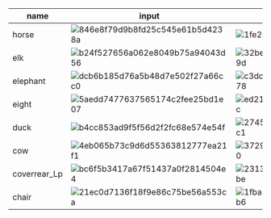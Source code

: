 | name         | input                                                        | output                                                       |
| ------------ | ------------------------------------------------------------ | ------------------------------------------------------------ |
| horse        | ![846e8f79d9b8fd25c545e61b5d4238a](/home/chambin/Documents/GitHub/PU-Net_pytorch/NOTE/results.assets/846e8f79d9b8fd25c545e61b5d4238a.png) | ![1fe24390f19d286534df81dbb6a6ff0](/home/chambin/Documents/GitHub/PU-Net_pytorch/NOTE/results.assets/1fe24390f19d286534df81dbb6a6ff0.png) |
| elk          | ![b24f527656a062e8049b75a94043d56](/home/chambin/Documents/GitHub/PU-Net_pytorch/NOTE/results.assets/b24f527656a062e8049b75a94043d56.png) | ![32be8823fc9b7a90c102877bad8e49d](/home/chambin/Documents/GitHub/PU-Net_pytorch/NOTE/results.assets/32be8823fc9b7a90c102877bad8e49d.png) |
| elephant     | ![dcb6b185d76a5b48d7e502f27a66cc0](/home/chambin/Documents/GitHub/PU-Net_pytorch/NOTE/results.assets/dcb6b185d76a5b48d7e502f27a66cc0.png) | ![c3dc552ed6ec4ee96268a69b09be078](/home/chambin/Documents/GitHub/PU-Net_pytorch/NOTE/results.assets/c3dc552ed6ec4ee96268a69b09be078.png) |
| eight        | ![5aedd7477637565174c2fee25bd1e07](/home/chambin/Documents/GitHub/PU-Net_pytorch/NOTE/results.assets/5aedd7477637565174c2fee25bd1e07.png) | ![ed2127e04da22b827f2ef9e54c35c7c](/home/chambin/Documents/GitHub/PU-Net_pytorch/NOTE/results.assets/ed2127e04da22b827f2ef9e54c35c7c.png) |
| duck         | ![b4cc853ad9f5f56d2f2fc68e574e54f](/home/chambin/Documents/GitHub/PU-Net_pytorch/NOTE/results.assets/b4cc853ad9f5f56d2f2fc68e574e54f.png) | ![27451d50e2de986e1ec47cf1233eac1](/home/chambin/Documents/GitHub/PU-Net_pytorch/NOTE/results.assets/27451d50e2de986e1ec47cf1233eac1.png) |
| cow          | ![4eb065b73c9d6d55363812777ea21f1](/home/chambin/Documents/GitHub/PU-Net_pytorch/NOTE/results.assets/4eb065b73c9d6d55363812777ea21f1.png) | ![37293c4cd6e6ff730fb0bfbda241050](/home/chambin/Documents/GitHub/PU-Net_pytorch/NOTE/results.assets/37293c4cd6e6ff730fb0bfbda241050.png) |
| coverrear_Lp | ![bc6f5b3417a67f51437a0f2814504e4](/home/chambin/Documents/GitHub/PU-Net_pytorch/NOTE/results.assets/bc6f5b3417a67f51437a0f2814504e4.png) | ![23133e224251bcf678eb1004736c7be](/home/chambin/Documents/GitHub/PU-Net_pytorch/NOTE/results.assets/23133e224251bcf678eb1004736c7be.png) |
| chair        | ![21ec0d7136f18f9e86c75be56a553ca](/home/chambin/Documents/GitHub/PU-Net_pytorch/NOTE/results.assets/21ec0d7136f18f9e86c75be56a553ca.png) | ![1fba873003e93eadba52254e9c000b6](/home/chambin/Documents/GitHub/PU-Net_pytorch/NOTE/results.assets/1fba873003e93eadba52254e9c000b6.png) |

